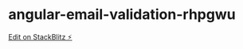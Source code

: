 # angular-email-validation-rhpgwu

[Edit on StackBlitz ⚡️](https://stackblitz.com/edit/angular-email-validation-rhpgwu)